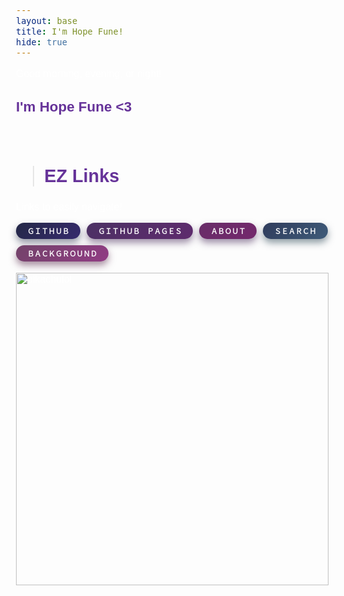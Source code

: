 ```yaml
---
layout: base
title: I'm Hope Fune!
hide: true
---
```


Good morning, evening, or night! 
### I'm Hope Fune <3

<br>

> ## EZ Links

Links to easily navigate!

<div style="display: flex; flex-wrap: wrap; gap: 10px;">
  <button class="btn-md btn-rounded btn-darkblue" onclick="window.location.href='https://github.com/McHopiee/mchopie'">
      ＧＩＴＨＵＢ
  </button>
  <button class="btn-md btn-rounded btn-darkpurple" onclick="window.location.href='https://mchopiee.github.io/mchopie/'">
      ＧＩＴＨＵＢ　ＰＡＧＥＳ
  </button>
  <button class="btn-md btn-rounded btn-darkpink" onclick="window.location.href='https://mchopiee.github.io/mchopie/about/'">
      ＡＢＯＵＴ
  </button>
  <button class="btn-md btn-rounded btn-darkcyan" onclick="window.location.href='https://mchopiee.github.io/mchopie/search/'">
      ＳＥＡＲＣＨ
  </button>
  <button class="btn-md btn-rounded btn-otherpink" onclick="window.location.href='https://mchopiee.github.io/mchopie/background'">
      ＢＡＣＫＧＲＯＵＮＤ
  </button>
</div>

<br>

<img src="https://mchopiee.github.io/mchopie/images/about/pikachulol.jpg" alt="pikachulol" width="500">

<style>
/* size */
.btn-md {
  padding: 5px 18px;
  font-size: 0.7rem;
  font-weight: bold;
}

/* style */
.btn-rounded {
  border-radius: 2.5rem;
  border: none;
  cursor: pointer;
  transition: transform 0.2s ease, box-shadow 0.2s ease;
}

/* backgrounds */
.btn-darkblue {
  background: linear-gradient(135deg, #242847ff, #362a6dff);
  color: white;
  box-shadow: 0 6px 12px rgba(41, 47, 76, 0.5);
}
.btn-darkpurple {
  background: linear-gradient(135deg, #4c3164ff, #5e2b6dff);
  color: white;
  box-shadow: 0 6px 12px rgba(62, 32, 81, 0.5);
}
.btn-darkpink {
  background: linear-gradient(135deg, #682d68ff, #74286cff);
  color: white;
  box-shadow: 0 6px 12px rgba(62, 32, 81, 0.5);
}
.btn-darkcyan {
  background: linear-gradient(135deg, #303c5cff, #3e5b79ff);
  color: white;
  box-shadow: 0 6px 12px rgba(31, 59, 75, 0.5);
}
.btn-otherpink {
  background: linear-gradient(135deg, #73436aff, #913c84ff);
  color: white;
  box-shadow: 0 6px 12px rgba(81, 32, 68, 0.5);
}

/* hovers */
.btn-darkblue:hover {
  transform: scale(1.07);
  box-shadow: 0 8px 18px rgba(30, 35, 63, 0.65);
}
.btn-darkpurple:hover {
  transform: scale(1.07);
  box-shadow: 0 8px 18px rgba(46, 18, 75, 0.65);
}
.btn-darkpink:hover {
  transform: scale(1.07);
  box-shadow: 0 8px 18px rgba(85, 25, 92, 0.65);
}
.btn-darkcyan:hover {
  transform: scale(1.07);
  box-shadow: 0 8px 18px rgba(33, 73, 99, 0.65);
}
.btn-otherpink:hover {
  transform: scale(1.07);
  box-shadow: 0 8px 18px rgba(94, 24, 76, 0.65);
}
</style>


<!-- style stuff -->
<link href="https://fonts.googleapis.com/css2?family=Fredoka:wght@400;700&display=swap&family=Quicksand:wght@400;500&display=swap" rel="stylesheet">

<style>
  /* all normal text */
  body {
    font-family: 'Quicksand', sans-serif !important;
    font-size: 1em;
    color: white;
  }

  /* headings */
  h1, h2, h3, h4, h5, h6 {
    color: rebeccapurple !important;
    font-weight: bold !important;
    font-family: 'Fredoka', sans-serif !important;
  }

  h1 { font-size: 2.2em !important; }
  h2 { font-size: 1.8em !important; }
  h3 { font-size: 1.4em !important; }
  h4 { font-size: 1.2em !important; }
  h5, h6 { font-size: 1em !important; }
</style>
